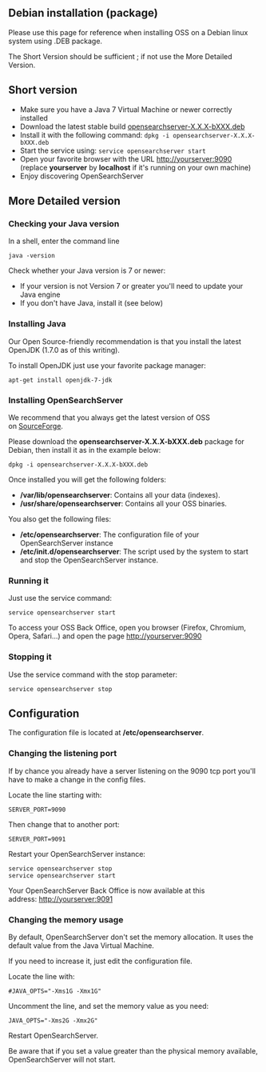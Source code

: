 ## Debian installation (package)

Please use this page for reference when installing OSS on a Debian linux system using .DEB package.

The Short Version should be sufficient ; if not use the More Detailed Version.

## Short version

- Make sure you have a Java 7 Virtual Machine or newer correctly installed
- Download the latest stable build [opensearchserver-X.X.X-bXXX.deb](http://www.open-search-server.com/download/  "Download")
- Install it with the following command: `dpkg -i opensearchserver-X.X.X-bXXX.deb`
- Start the service using: `service opensearchserver start`
- Open your favorite browser with the URL [http://yourserver:9090](http://yourserver:9090) (replace **yourserver** by **localhost** if it's running on your own machine)
- Enjoy discovering OpenSearchServer

## More Detailed version

### Checking your Java version ###

In a shell, enter the command line

    java -version

Check whether your Java version is 7 or newer:

- If your version is not Version 7 or greater you'll need to update your Java engine
- If you don't have Java, install it (see below)

### Installing Java

Our Open Source-friendly recommendation is that you install the latest OpenJDK (1.7.0 as of this writing).

To install OpenJDK just use your favorite package manager:

    apt-get install openjdk-7-jdk

### Installing OpenSearchServer

We recommend that you always get the latest version of OSS on [SourceForge](http://www.open-search-server.com/download/ "Download").

Please download the **opensearchserver-X.X.X-bXXX.deb** package for Debian, then install it as in the example below:

    dpkg -i opensearchserver-X.X.X-bXXX.deb
    
Once installed you will get the following folders:

- **/var/lib/opensearchserver**: Contains all your data (indexes).
- **/usr/share/opensearchserver**: Contains all your OSS binaries.

You also get the following files:
- **/etc/opensearchserver**: The configuration file of your OpenSearchServer instance
- **/etc/init.d/opensearchserver**: The script used by the system to start and stop the OpenSearchServer instance.

### Running it

Just use the service command:

    service opensearchserver start
    
To access your OSS Back Office, open you browser (Firefox, Chromium, Opera, Safari...) and open the page [http://yourserver:9090](http://yourserver:9090)

### Stopping it

Use the service command with the stop parameter:

    service opensearchserver stop
    
## Configuration

The configuration file is located at **/etc/opensearchserver**.

### Changing the listening port

If by chance you already have a server listening on the 9090 tcp port you'll have to make a change in the config files.

Locate the line starting with:

    SERVER_PORT=9090

Then change that to another port:

    SERVER_PORT=9091

Restart your OpenSearchServer instance:

    service opensearchserver stop
    service opensearchserver start

Your OpenSearchServer Back Office is now available at this address: [http://yourserver:9091](http://yourserver:9091)

### Changing the memory usage

By default, OpenSearchServer don't set the memory allocation. It uses the default value from the Java Virtual Machine.

If you need to increase it, just edit the configuration file.

Locate the line with:

    #JAVA_OPTS="-Xms1G -Xmx1G"

Uncomment the line, and set the memory value as you need:

    JAVA_OPTS="-Xms2G -Xmx2G"
    
Restart OpenSearchServer.

Be aware that if you set a value greater than the physical memory available, OpenSearchServer will not start.